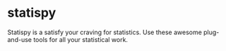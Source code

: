 # statispy
Statispy is a satisfy your craving for statistics. Use these awesome plug-and-use tools for all your statistical work. 

